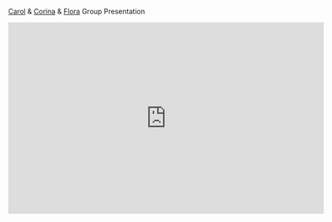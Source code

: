 [Carol](https://steenblikrs.github.io/2021-Spring-Studio/students/Carol/index) & [Corina](https://steenblikrs.github.io/2021-Spring-Studio/students/Corina/Corina) & [Flora](https://steenblikrs.github.io/2021-Spring-Studio/students/Flora/index) Group Presentation
<iframe src="https://docs.google.com/presentation/d/e/2PACX-1vRsp8V9TEdgmfZdViF6xqjwUoBnNgmnUNQJ1UD6DL49hcvxdlNAHKagDLQSGgNMzg/embed?start=true&loop=true&delayms=3000" frameborder="0" width="640" height="389" allowfullscreen="true" mozallowfullscreen="true" webkitallowfullscreen="true"></iframe>
